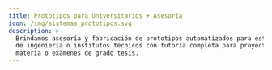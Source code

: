 ```yaml
---
title: Prototipos para Universitarios + Asesoría
icon: /img/sistemas_prototipos.svg
description: >-
  Brindamos asesoría y fabricación de prototipos automatizados para estudiantes
  de ingeniería o institutos técnicos con tutoría completa para proyectos de
  materia o exámenes de grado tesis.
---
```


